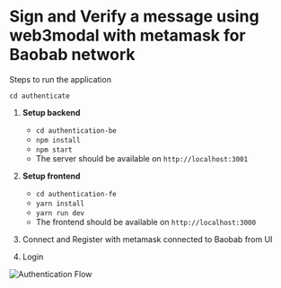# Sign and Verify a message using web3modal with metamask for Baobab network

Steps to run the application

`cd authenticate`

1. **Setup backend**
    - `cd authentication-be`
    - `npm install`
    - `npm start`
    -  The server should be available on `http://localhost:3001`
	
2. **Setup frontend**
    - `cd authentication-fe`
    - `yarn install`
    - `yarn run dev`
    - The frontend should be available on `http://localhost:3000`
3. Connect and Register with metamask connected to Baobab from UI
4. Login

![Authentication Flow](https://github.com/klaytn/klaytn-dapp-kit/blob/main/docs/authentication_flow.png?raw=true)